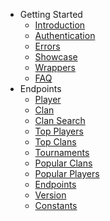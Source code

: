 - Getting Started
    - [Introduction](/)
    - [Authentication](/authentication)
    - [Errors](/errors)
    - [Showcase](/showcase)
    - [Wrappers](/wrappers)
    - [FAQ](/faq)
- Endpoints
    - [Player](/endpoints/player)
    - [Clan](/endpoints/clan)
    - [Clan Search](/endpoints/clan_search)
    - [Top Players](/endpoints/top_players)
    - [Top Clans](/endpoints/top_clans)
    - [Tournaments](/endpoints/tournaments)
    - [Popular Clans](/endpoints/popular_clans)
    - [Popular Players](/endpoints/popular_players)
    - [Endpoints](/endpoints/endpoints)
    - [Version](/endpoints/version)
    - [Constants](/endpoints/constants)
